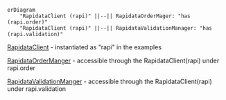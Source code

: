
```mermaid
erDiagram
    "RapidataClient (rapi)" ||--|| RapidataOrderMager: "has (rapi.order)"
    "RapidataClient (rapi)" ||--|| RapidataValidationManager: "has (rapi.validation)"
```



[RapidataClient](reference/rapidata/rapidata_client/rapidata_client.md) - instantiated as "rapi" in the examples

[RapidataOrderManger](reference/rapidata/rapidata_client/order/rapidata_order_manager.md) - accessible through the RapidataClient(rapi) under rapi.order

[RapidataValidationManger](reference/rapidata/rapidata_client/validation/validation_set_manager.md) - accessible through the RapidataClient(rapi) under rapi.validation
